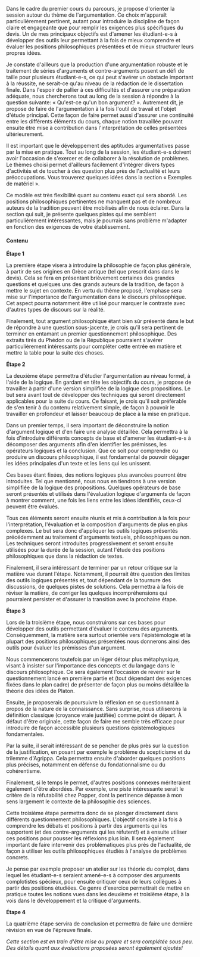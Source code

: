 Dans le cadre du premier cours du parcours, je propose d'orienter la session autour du thème de l'argumentation. Ce choix m'apparaît particulièrement pertinent, autant pour introduire la discipline de façon claire et engageante que pour remplir les exigences plus spécifiques du devis. Un de mes principaux objectifs est d'amener les étudiant-e-s à développer des outils leur permettant à la fois de mieux comprendre et évaluer les positions philosophiques présentées et de mieux structurer leurs propres idées.

Je constate d'ailleurs que la production d'une argumentation robuste et le traitement de séries d'arguments et contre-arguments posent un défi de taille pour plusieurs étudiant-e-s, ce qui peut s'avérer un obstacle important à la réussite, ne serait-ce qu'au niveau de la rédaction de le dissertation finale. Dans l'espoir de pallier à ces difficultés et d'assurer une préparation adéquate, nous chercherons tout au long de la session à répondre à la question suivante: « Qu'est-ce qu'un bon argument? ». Autrement dit, je propose de faire de l'argumentation à la fois l'outil de travail et l'objet d'étude principal. Cette façon de faire permet aussi d'assurer une continuité entre les différents éléments du cours, chaque notion travaillée pouvant ensuite être mise à contribution dans l'interprétation de celles présentées ultérieurement.

Il est important que le développement des aptitudes argumentatives passe par la mise en pratique. Tout au long de la session, les étudiant-e-s doivent avoir l'occasion de s'exercer et de collaborer à la résolution de problèmes. Le thèmes choisi permet d'ailleurs facilement d'intégrer divers types d'activités et de toucher à des question plus près de l'actualité et leurs préoccupations. Vous trouverez quelques idées dans la section « Exemples de matériel ».

Ce modèle est très flexibilité quant au contenu exact qui sera abordé. Les positions philosophiques pertinentes ne manquent pas et de nombreux auteurs de la tradition peuvent être mobilisés afin de nous éclairer. Dans la section qui suit, je présente quelques pistes qui me semblent particulièrement intéressantes, mais je pourrais sans problème m'adapter en fonction des exigences de votre établissement.


#### Contenu


**Étape 1**

La première étape visera à introduire la philosophie de façon plus générale, à partir de ses origines en Grèce antique (tel que prescrit dans dans le devis). Cela se fera en présentant brièvement certaines des grandes questions et quelques uns des grands auteurs de la tradition, de façon à mettre le sujet en contexte. En vertu du thème proposé, l'emphase sera mise sur l'importance de l'argumentation dans le discours philosophique. Cet aspect pourra notamment être utilisé pour marquer le contraste avec d'autres types de discours sur la réalité.

Finalement, tout argument philosophique étant bien sûr présenté dans le but de répondre à une question sous-jacente, je crois qu'il sera pertinent de terminer en entamant un premier questionnement philosophique. Des extraits tirés du Phédon ou de la République pourraient s'avérer particulièrement intéressants pour compléter cette entrée en matière et mettre la table pour la suite des choses.


**Étape 2**

La deuxième étape permettra d'étudier l'argumentation au niveau formel, à l'aide de la logique. En gardant en tête les objectifs du cours, je propose de travailler à partir d'une version simplifiée de la logique des propositions. Le but sera avant tout de développer des techniques qui seront directement applicables pour la suite du cours. Ce faisant, je crois qu'il soit préférable de s'en tenir à du contenu relativement simple, de façon à pouvoir le travailler en profondeur et laisser beaucoup de place à la mise en pratique.

Dans un premier temps, il sera important de déconstruire la notion d'argument logique et d'en faire une analyse détaillée. Cela permettra à la fois d'introduire différents concepts de base et d'amener les étudiant-e-s à décomposer des arguments afin d'en identifier les prémisses, les opérateurs logiques et la conclusion. Que ce soit pour comprendre ou produire un discours philosophique, il est fondamental de pouvoir dégager les idées principales d'un texte et les liens qui les unissent.

Ces bases étant fixées, des notions logiques plus avancées pourront être introduites. Tel que mentionné, nous nous en tiendrons à une version simplifiée de la logique des propositions. Quelques opérateurs de base seront présentés et utilisés dans l'évaluation logique d'arguments de façon à montrer comment, une fois les liens entre les idées identifiés, ceux-ci peuvent être évalués.

Tous ces éléments seront ensuite réunis et mis à contribution à la fois pour l'interprétation, l'évaluation et la composition d'arguments de plus en plus complexes. 
Le but sera donc d'appliquer les outils logiques présentés précédemment au traitement d'arguments textuels, philosophiques ou non. Les techniques seront introduites progressivement et seront ensuite utilisées pour la durée de la session, autant l'étude des positions philosophiques que dans la rédaction de textes.

Finalement, il sera intéressant de terminer par un retour critique sur la matière vue durant l'étape. Notamment, il pourrait être question des limites des outils logiques présentés et, tout dépendant de la tournure des discussions, de quelques pistes de solutions. Cela permettra à la fois de réviser la matière, de corriger les quelques incompréhensions qui pourraient persister et d'assurer la transition avec la prochaine étape.


**Étape 3**

Lors de la troisième étape, nous construirons sur ces bases pour développer des outils permettant d'évaluer le contenu des arguments. Conséquemment, la matière sera surtout orientée vers l'épistémologie et la plupart des positions philosophiques présentées nous donnerons ainsi des outils pour évaluer les prémisses d'un argument. 

Nous commencerons toutefois par un léger détour plus métaphysique, visant à insister sur l'importance des concepts et du langage dans le discours philosophique. Ce sera également l'occasion de revenir sur le questionnement lancé en première partie et (tout dépendant des exigences fixées dans le plan cadre) de présenter de façon plus ou moins détaillée la théorie des idées de Platon.

Ensuite, je proposerais de poursuivre la réflexion en se questionnant à propos de la nature de la connaissance. Sans surprise, nous utiliserons la définition classique (croyance vraie justifiée) comme point de départ. À défaut d'être originale, cette façon de faire me semble très efficace pour introduire de façon accessible plusieurs questions épistémologiques fondamentales.

Par la suite, il serait intéressant de se pencher de plus près sur la question de la justification, en posant par exemple le problème du scepticisme et du trilemme d'Agrippa. Cela permettra ensuite d'aborder quelques positions plus précises, notamment en défense du fondationnalisme ou du cohérentisme. 

Finalement, si le temps le permet, d'autres positions connexes mériteraient également d'être abordées. Par exemple, une piste intéressante serait le critère de la réfutabilité chez Popper, dont la pertinence dépasse à mon sens largement le contexte de la philosophie des sciences.

Cette troisième étape permettra donc de se plonger directement dans différents questionnement philosophiques. L'objectif consiste à la fois à comprendre les débats et positions à partir des arguments qui les supportent (et des contre-arguments qui les réfutent!) et à ensuite utiliser ces positions pour pousser les réflexions plus loin. Il sera également important de faire intervenir des problématiques plus près de l'actualité, de façon à utiliser les outils philosophiques étudiés à l'analyse de problèmes concrets.

Je pense par exemple proposer un atelier sur les théorie du complot, dans lequel les étudiant-e-s seraient amené-e-s à composer des arguments complotistes spécieux, pour ensuite critiquer ceux de leurs collègues à partir des positions étudiées. Ce genre d'exercice permettrait de mettre en pratique toutes les notions vues dans les deuxième et troisième étape, à la vois dans le développement et la critique d'arguments.



**Étape 4**

La quatrième étape servira de conclusion et permettra de faire une dernière révision en vue de l'épreuve finale. 

*Cette section est en train d'être mise au propre et sera complétée sous peu. Des détails quant aux évaluations proposées seront également ajoutés!*
